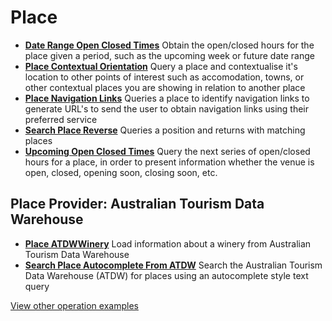 # Place

- **[Date Range Open Closed Times](/example-operations/place/DateRangeOpenClosedTimes.graphql)**
  Obtain the open/closed hours for the place given a period, such as the upcoming week or future date range
- **[Place Contextual Orientation](/example-operations/place/PlaceContextualOrientation.graphql)**
  Query a place and contextualise it's location to other points of interest such as accomodation, towns, or other contextual places you are showing in relation to another place
- **[Place Navigation Links](/example-operations/place/PlaceNavigationLinks.graphql)**
  Queries a place to identify navigation links to generate URL's to send the user to obtain navigation links using their preferred service
- **[Search Place Reverse](/example-operations/place/SearchPlaceReverse.graphql)**
  Queries a position and returns with matching places
- **[Upcoming Open Closed Times](/example-operations/place/UpcomingOpenClosedTimes.graphql)**
  Query the next series of open/closed hours for a place, in order to present information whether the venue is open, closed, opening soon, closing soon, etc.

## Place Provider: Australian Tourism Data Warehouse

- **[Place ATDWWinery](/example-operations/place/atdw/PlaceATDWWinery.graphql)**
  Load information about a winery from Australian Tourism Data Warehouse
- **[Search Place Autocomplete From ATDW](/example-operations/place/atdw/SearchPlaceAutocompleteFromATDW.graphql)**
  Search the Australian Tourism Data Warehouse (ATDW) for places using an autocomplete style text query

[View other operation examples](/example-operations)